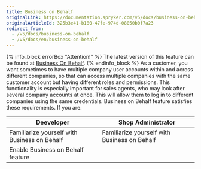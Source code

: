 ```yaml
---
title: Business on Behalf
originalLink: https://documentation.spryker.com/v5/docs/business-on-behalf
originalArticleId: 325b3e41-b180-47fe-974d-08050b0f7a23
redirect_from:
  - /v5/docs/business-on-behalf
  - /v5/docs/en/business-on-behalf
---
```


{% info_block errorBox "Attention!" %}
The latest version of this feature can be found at [Business On Behalf](/docs/scos/user/features/{{page.version}}/company-account-management/business-on-behalf/business-on-behalf.html).
{% endinfo_block %}
As a customer, you want sometimes to have multiple company user accounts within and across different companies, so that can access multiple companies with the same customer account but having different roles and permissions.
This functionality is especially important for sales agents, who may look after several company accounts at once. This will allow them to log in to different companies using the same credentials. Business on Behalf feature satisfies these requirements.
If you are:

| Deeveloper | Shop Administrator |
| --- | --- |
| Familiarize yourself with Business on Behalf | Familiarize yourself with Business on Behalf |
| Enable Business on Behalf feature	 |  |

